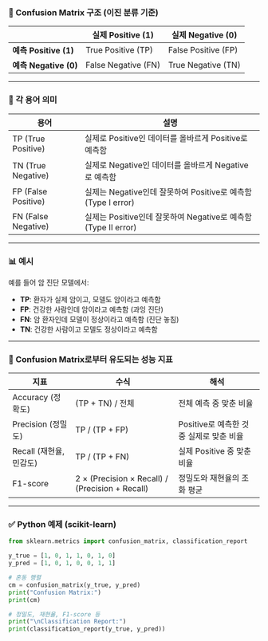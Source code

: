 ### 🧩 Confusion Matrix 구조 (이진 분류 기준)

|                     | **실제 Positive (1)** | **실제 Negative (0)** |
| ------------------- | ------------------- | ------------------- |
| **예측 Positive (1)** | True Positive (TP)  | False Positive (FP) |
| **예측 Negative (0)** | False Negative (FN) | True Negative (TN)  |

---

### 🧠 각 용어 의미

| 용어                  | 설명                                                |
| ------------------- | ------------------------------------------------- |
| TP (True Positive)  | 실제로 Positive인 데이터를 올바르게 Positive로 예측함             |
| TN (True Negative)  | 실제로 Negative인 데이터를 올바르게 Negative로 예측함             |
| FP (False Positive) | 실제는 Negative인데 잘못하여 Positive로 예측함 (Type I error)  |
| FN (False Negative) | 실제는 Positive인데 잘못하여 Negative로 예측함 (Type II error) |

---

### 📊 예시

예를 들어 암 진단 모델에서:

* **TP**: 환자가 실제 암이고, 모델도 암이라고 예측함
* **FP**: 건강한 사람인데 암이라고 예측함 (과잉 진단)
* **FN**: 암 환자인데 모델이 정상이라고 예측함 (진단 놓침)
* **TN**: 건강한 사람이고 모델도 정상이라고 예측함

---

### 📐 Confusion Matrix로부터 유도되는 성능 지표

| 지표                | 수식                                              | 해석                          |
| ----------------- | ----------------------------------------------- | --------------------------- |
| Accuracy (정확도)    | (TP + TN) / 전체                                  | 전체 예측 중 맞춘 비율               |
| Precision (정밀도)   | TP / (TP + FP)                                  | Positive로 예측한 것 중 실제로 맞춘 비율 |
| Recall (재현율, 민감도) | TP / (TP + FN)                                  | 실제 Positive 중 맞춘 비율         |
| F1-score          | 2 × (Precision × Recall) / (Precision + Recall) | 정밀도와 재현율의 조화 평균             |

---

### ✅ Python 예제 (scikit-learn)

```python
from sklearn.metrics import confusion_matrix, classification_report

y_true = [1, 0, 1, 1, 0, 1, 0]
y_pred = [1, 0, 1, 0, 0, 1, 1]

# 혼동 행렬
cm = confusion_matrix(y_true, y_pred)
print("Confusion Matrix:")
print(cm)

# 정밀도, 재현율, F1-score 등
print("\nClassification Report:")
print(classification_report(y_true, y_pred))
```

